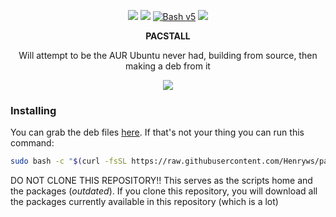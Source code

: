 <p align="center">
<a href="./LICENSE.md"><img src="https://img.shields.io/badge/license-GPL-blue.svg?style=flat-square&logo"></a>
<a href="https://github.com/Henryws/pacstall/releases/latest"><img src="https://img.shields.io/github/v/release/Henryws/pacstall?color=red&style=flat-square"></a>
<a href="https://www.gnu.org/software/bash/"><img src="https://img.shields.io/badge/bash-v5-brightgreen?style=flat-square&logo" alt="Bash v5"></a>
<img src="https://img.shields.io/github/issues/Henryws/pacstall?style=flat-square">
</p>

<p align="center"><b>PACSTALL</b></p>
<p align="center">Will attempt to be the AUR Ubuntu never had, building from source, then making a deb from it</p>

<p align="center">
<a href="https://github.com/Henryws/pacstall"><img src="https://raw.githubusercontent.com/Henryws/pacstall/master/website-images/ezgif.com-video-to-gif.gif"></a>
</p>

### Installing

You can grab the deb files [here](https://github.com/Henryws/pacstall/releases/latest). If that's not your thing you can run this command:

```bash
sudo bash -c "$(curl -fsSL https://raw.githubusercontent.com/Henryws/pacstall/1.0.4-Celeste/install.sh)"
```

DO NOT CLONE THIS REPOSITORY!!
This serves as the scripts home and the packages (_outdated_). If you clone this repository, you will download all the packages currently available in this repository (which is a lot)
